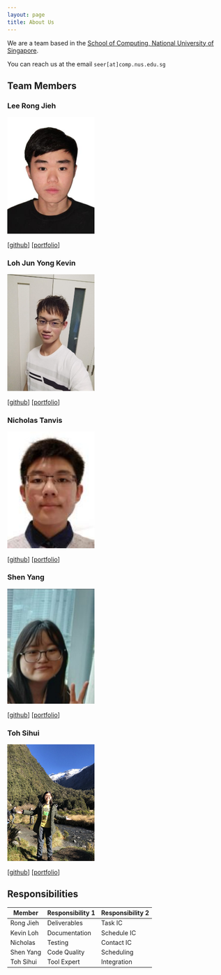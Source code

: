 ```yaml
---
layout: page
title: About Us
---
```


We are a team based in the [School of Computing, National University of Singapore](http://www.comp.nus.edu.sg).

You can reach us at the email `seer[at]comp.nus.edu.sg`

## Team Members

### Lee Rong Jieh

<img src="images/lrj689.png" width="200px">

[[github](https://github.com/lrj689)]
[[portfolio](team/lrj689.md)]

### Loh Jun Yong Kevin

<img src="images/kevinlohjunyong.png" width="200px">

[[github](https://github.com/kevinlohjunyong)]
[[portfolio](team/kevinlohjunyong.md)]

### Nicholas Tanvis

<img src="images/nicholastanvis.png" width="200px">

[[github](http://github.com/nicholastanvis)]
[[portfolio](team/nicholastanvis.md)]

### Shen Yang

<img src="images/goatygoatygoat.png" width="200px">

[[github](http://github.com/goatygoatygoat)]
[[portfolio](team/goatygoatygoat.md)]

### Toh Sihui

<img src="images/tsh22.png" width="200px">

[[github](http://github.com/tsh22)]
[[portfolio](team/tsh22.md)]

## Responsibilities

Member | Responsibility 1 | Responsibility 2
-- | -- | --
Rong Jieh | Deliverables | Task IC
Kevin Loh | Documentation | Schedule IC
Nicholas | Testing | Contact IC
Shen Yang | Code Quality | Scheduling
Toh Sihui | Tool Expert | Integration
